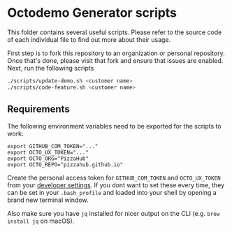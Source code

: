 # Octodemo Generator scripts

This folder contains several useful scripts. Please refer to the source code of each individual file to find out more about their usage.

First step is to fork this repository to an organization or personal repository. Once that's done, please visit that fork and ensure that issues are enabled. Next, run the following scripts

```bash
./scripts/update-demo.sh <customer name>
./scripts/code-feature.sh <customer name>
```

## Requirements

The following environment variables need to be exported for the scripts to work:

```
export GITHUB_COM_TOKEN="..."
export OCTO_UX_TOKEN="..."
export OCTO_ORG="PizzaHub"
export OCTO_REPO="pizzahub.github.io"
```

Create the personal access token for `GITHUB_COM_TOKEN` and `OCTO_UX_TOKEN` from your [developer settings](https://github.com/settings/tokens). If you dont want to set these every time, they can be set in your `.bash_profile` and loaded into your shell by opening a brand new terminal window.

Also make sure you have `jq` installed for nicer output on the CLI (e.g. `brew install jq` on macOS).
